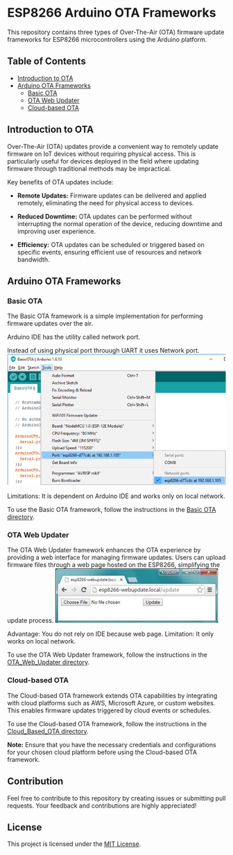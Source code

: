 # ESP8266 Arduino OTA Frameworks

This repository contains three types of Over-The-Air (OTA) firmware update frameworks for ESP8266 microcontrollers using the Arduino platform.

## Table of Contents

- [Introduction to OTA](#introduction-to-ota)
- [Arduino OTA Frameworks](#arduino-ota-frameworks)
  - [Basic OTA](#basic-ota)
  - [OTA Web Updater](#ota-web-updater)
  - [Cloud-based OTA](#cloud-based-ota)

## Introduction to OTA

Over-The-Air (OTA) updates provide a convenient way to remotely update firmware on IoT devices without requiring physical access. This is particularly useful for devices deployed in the field where updating firmware through traditional methods may be impractical.

Key benefits of OTA updates include:

- **Remote Updates:** Firmware updates can be delivered and applied remotely, eliminating the need for physical access to devices.
  
- **Reduced Downtime:** OTA updates can be performed without interrupting the normal operation of the device, reducing downtime and improving user experience.

- **Efficiency:** OTA updates can be scheduled or triggered based on specific events, ensuring efficient use of resources and network bandwidth.

## Arduino OTA Frameworks

### Basic OTA

The Basic OTA framework is a simple implementation for performing firmware updates over the air.

Arduino IDE has the utility called network port.

Instead of using physical port throuugh UART it uses Network port.
![Network Port Image](OTA/Basic_OTA/Images/network_port.webp)

Limitations: It is dependent on Arduino IDE and works only on local network.

To use the Basic OTA framework, follow the instructions in the [Basic OTA directory](OTA/Basic_OTA).

### OTA Web Updater

The OTA Web Updater framework enhances the OTA experience by providing a web interface for managing firmware updates. Users can upload firmware files through a web page hosted on the ESP8266, simplifying the update process.
![Webpage Image](OTA/WebUpdater/images/webpage.jpeg)

Advantage: You do not rely on IDE because web page.
Limitation: It only works on local network.

To use the OTA Web Updater framework, follow the instructions in the [OTA_Web_Updater directory](OTA/WebUpdater).

### Cloud-based OTA

The Cloud-based OTA framework extends OTA capabilities by integrating with cloud platforms such as AWS, Microsoft Azure, or custom websites. This enables firmware updates triggered by cloud events or schedules.

To use the Cloud-based OTA framework, follow the instructions in the [Cloud_Based_OTA directory](OTA/OTA_From_Cloud).

**Note:** Ensure that you have the necessary credentials and configurations for your chosen cloud platform before using the Cloud-based OTA framework.

## Contribution

Feel free to contribute to this repository by creating issues or submitting pull requests. Your feedback and contributions are highly appreciated!

## License

This project is licensed under the [MIT License](LICENSE).

